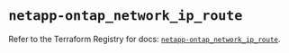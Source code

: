 # `netapp-ontap_network_ip_route`

Refer to the Terraform Registry for docs: [`netapp-ontap_network_ip_route`](https://registry.terraform.io/providers/netapp/netapp-ontap/2.3.0/docs/resources/network_ip_route).
